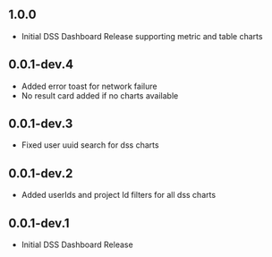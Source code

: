## 1.0.0
* Initial DSS Dashboard Release supporting metric and table charts

## 0.0.1-dev.4
* Added error toast for network failure 
* No result card added if no charts available

## 0.0.1-dev.3
* Fixed user uuid search for dss charts

## 0.0.1-dev.2
* Added userIds and project Id filters for all dss charts

## 0.0.1-dev.1
* Initial DSS Dashboard Release
